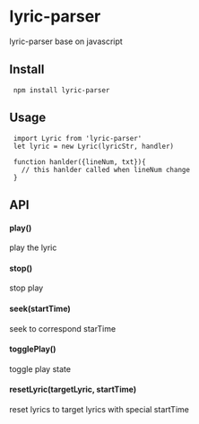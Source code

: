 # lyric-parser
lyric-parser base on javascript

## Install

```
 npm install lyric-parser
```

## Usage

```
 import Lyric from 'lyric-parser'
 let lyric = new Lyric(lyricStr, handler)

 function hanlder({lineNum, txt}){
   // this hanlder called when lineNum change
 }
```

## API

#### play()

play the lyric 

#### stop()

stop play

#### seek(startTime)

seek to correspond starTime

#### togglePlay()

toggle play state

#### resetLyric(targetLyric, startTime)

reset lyrics to target lyrics with special startTime
